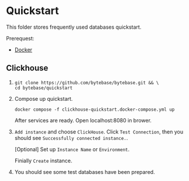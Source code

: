 # Quickstart
This folder stores frequently used databases quickstart.

Prerequest:
- [Docker](https://docs.docker.com/engine/install)

## Clickhouse
1. 
    ```
    git clone https://github.com/bytebase/bytebase.git && \
    cd bytebase/quickstart
    ```

1. Compose up quickstart.
    ```
    docker compose -f clickhouse-quickstart.docker-compose.yml up
    ```
    After services are ready. Open localhost:8080 in brower.

1. `Add instance` and choose `ClickHouse`.
    Click `Test Connection`, then you should see `Successfully connected instance.`.
    
    \[Optional\] Set up `Instance Name` or `Environment`.

    Finially `Create` instance.

1. You should see some test databases have been prepared.
